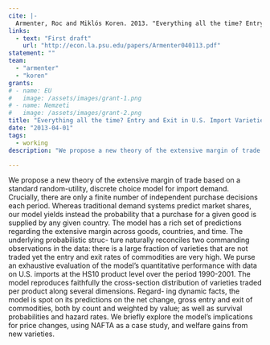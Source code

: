 ```yaml
---
cite: |-
  Armenter, Roc and Miklós Koren. 2013. "Everything all the time? Entry and Exit in U.S. Import Varieties"
links:
  - text: "First draft"
    url: "http://econ.la.psu.edu/papers/Armenter040113.pdf"
statement: ""
team:
  - "armenter"
  - "koren"
grants:
# - name: EU
#   image: /assets/images/grant-1.png
# - name: Nemzeti
#   image: /assets/images/grant-2.png
title: "Everything all the time? Entry and Exit in U.S. Import Varieties"
date: "2013-04-01"
tags:
  - working
description: "We propose a new theory of the extensive margin of trade based on a standard random-utility, discrete choice model for import demand. Crucially, there are only a finite number of independent purchase decisions each period. Whereas traditional demand systems predict market shares, our model yields instead the probability that a purchase for a given good is supplied by any given country. The model has a rich set of predictions regarding the extensive margin across goods, countries, and time. The underlying probabilistic struc- ture naturally reconciles two commanding observations in the data: there is a large fraction of varieties that are not traded yet the entry and exit rates of commodities are very high. We purse an exhaustive evaluation of the model’s quantitative performance with data on U.S. imports at the HS10 product level over the period 1990-2001. The model reproduces faithfully the cross-section distribution of varieties traded per product along several dimensions. Regard- ing dynamic facts, the model is spot on its predictions on the net change, gross entry and exit of commodities, both by count and weighted by value; as well as survival probabilities and hazard rates. We briefly explore the model’s implications for price changes, using NAFTA as a case study, and welfare gains from new varieties.\n"

---
```


We propose a new theory of the extensive margin of trade based on a standard random-utility, discrete choice model for import demand. Crucially, there are only a finite number of independent purchase decisions each period. Whereas traditional demand systems predict market shares, our model yields instead the probability that a purchase for a given good is supplied by any given country. The model has a rich set of predictions regarding the extensive margin across goods, countries, and time. The underlying probabilistic struc- ture naturally reconciles two commanding observations in the data: there is a large fraction of varieties that are not traded yet the entry and exit rates of commodities are very high. We purse an exhaustive evaluation of the model’s quantitative performance with data on U.S. imports at the HS10 product level over the period 1990-2001. The model reproduces faithfully the cross-section distribution of varieties traded per product along several dimensions. Regard- ing dynamic facts, the model is spot on its predictions on the net change, gross entry and exit of commodities, both by count and weighted by value; as well as survival probabilities and hazard rates. We briefly explore the model’s implications for price changes, using NAFTA as a case study, and welfare gains from new varieties.

